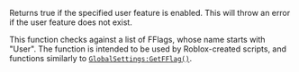 Returns true if the specified user feature is enabled. This will throw an
error if the user feature does not exist.

This function checks against a list of FFlags, whose name starts with
"User". The function is intended to be used by Roblox-created scripts, and
functions similarly to [`GlobalSettings:GetFFlag()`](https://create.roblox.com/docs/reference/engine/classes/GlobalSettings#GetFFlag).